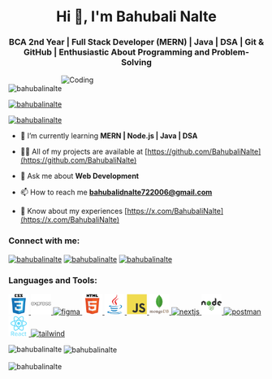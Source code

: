 <h1 align="center">Hi 👋, I'm Bahubali Nalte</h1>
<h3 align="center">BCA 2nd Year | Full Stack Developer (MERN) | Java | DSA | Git & GitHub | Enthusiastic About Programming and Problem-Solving</h3>
<img align="right" alt="Coding" width="400" src="https://media1.giphy.com/media/v1.Y2lkPTc5MGI3NjExdnh0anJrNjEwN25xb21wN2syc3NqeTA3emdhejgxNzJtMWlhc3NsYiZlcD12MV9pbnRlcm5hbF9naWZfYnlfaWQmY3Q9Zw/wLNuW1tCKRiPmDV5Y4/giphy.gif">

<p align="left"> <img src="https://komarev.com/ghpvc/?username=bahubalinalte&label=Profile%20views&color=0e75b6&style=flat" alt="bahubalinalte" /> </p>

<p align="left"> <a href="https://linkedin.com/in/bahubalinalte" target="blank"><img src="https://img.shields.io/twitter/follow/bahubalinalte?logo=twitter&style=for-the-badge" alt="bahubalinalte" /></a> </p>
<p align="left"> <a href="https://twitter.com/bahubalinalte" target="blank"><img src="https://img.shields.io/twitter/follow/bahubalinalte?logo=twitter&style=for-the-badge" alt="bahubalinalte" /></a> </p>

- 🌱 I’m currently learning **MERN | Node.js | Java | DSA**

- 👨‍💻 All of my projects are available at [https://github.com/BahubaliNalte](https://github.com/BahubaliNalte)

- 💬 Ask me about **Web Development**

- 📫 How to reach me **bahubalidnalte722006@gmail.com**

- 📄 Know about my experiences [https://x.com/BahubaliNalte](https://x.com/BahubaliNalte)

<h3 align="left">Connect with me:</h3>
<p align="left">
<a href="https://twitter.com/bahubalinalte" target="blank"><img align="center" src="https://raw.githubusercontent.com/rahuldkjain/github-profile-readme-generator/master/src/images/icons/Social/twitter.svg" alt="bahubalinalte" height="30" width="40" /></a>
<a href="https://linkedin.com/in/bahubalinalte" target="blank"><img align="center" src="https://raw.githubusercontent.com/rahuldkjain/github-profile-readme-generator/master/src/images/icons/Social/linked-in-alt.svg" alt="bahubalinalte" height="30" width="40" /></a>
<a href="https://www.leetcode.com/bahubalinalte" target="blank"><img align="center" src="https://raw.githubusercontent.com/rahuldkjain/github-profile-readme-generator/master/src/images/icons/Social/leet-code.svg" alt="bahubalinalte" height="30" width="40" /></a>
</p>

<h3 align="left">Languages and Tools:</h3>
<p align="left"> <a href="https://www.w3schools.com/css/" target="_blank" rel="noreferrer"> <img src="https://raw.githubusercontent.com/devicons/devicon/master/icons/css3/css3-original-wordmark.svg" alt="css3" width="40" height="40"/> </a> <a href="https://expressjs.com" target="_blank" rel="noreferrer"> <img src="https://raw.githubusercontent.com/devicons/devicon/master/icons/express/express-original-wordmark.svg" alt="express" width="40" height="40"/> </a> <a href="https://www.figma.com/" target="_blank" rel="noreferrer"> <img src="https://www.vectorlogo.zone/logos/figma/figma-icon.svg" alt="figma" width="40" height="40"/> </a> <a href="https://www.w3.org/html/" target="_blank" rel="noreferrer"> <img src="https://raw.githubusercontent.com/devicons/devicon/master/icons/html5/html5-original-wordmark.svg" alt="html5" width="40" height="40"/> </a> <a href="https://www.java.com" target="_blank" rel="noreferrer"> <img src="https://raw.githubusercontent.com/devicons/devicon/master/icons/java/java-original.svg" alt="java" width="40" height="40"/> </a> <a href="https://developer.mozilla.org/en-US/docs/Web/JavaScript" target="_blank" rel="noreferrer"> <img src="https://raw.githubusercontent.com/devicons/devicon/master/icons/javascript/javascript-original.svg" alt="javascript" width="40" height="40"/> </a> <a href="https://www.mongodb.com/" target="_blank" rel="noreferrer"> <img src="https://raw.githubusercontent.com/devicons/devicon/master/icons/mongodb/mongodb-original-wordmark.svg" alt="mongodb" width="40" height="40"/> </a> <a href="https://nextjs.org/" target="_blank" rel="noreferrer"> <img src="https://cdn.worldvectorlogo.com/logos/nextjs-2.svg" alt="nextjs" width="40" height="40"/> </a> <a href="https://nodejs.org" target="_blank" rel="noreferrer"> <img src="https://raw.githubusercontent.com/devicons/devicon/master/icons/nodejs/nodejs-original-wordmark.svg" alt="nodejs" width="40" height="40"/> </a> <a href="https://postman.com" target="_blank" rel="noreferrer"> <img src="https://www.vectorlogo.zone/logos/getpostman/getpostman-icon.svg" alt="postman" width="40" height="40"/> </a> <a href="https://reactjs.org/" target="_blank" rel="noreferrer"> <img src="https://raw.githubusercontent.com/devicons/devicon/master/icons/react/react-original-wordmark.svg" alt="react" width="40" height="40"/> </a> <a href="https://tailwindcss.com/" target="_blank" rel="noreferrer"> <img src="https://www.vectorlogo.zone/logos/tailwindcss/tailwindcss-icon.svg" alt="tailwind" width="40" height="40"/> </a> </p>

<p><img align="left" src="https://github-readme-stats.vercel.app/api/top-langs?username=bahubalinalte&show_icons=true&locale=en&layout=compact" alt="bahubalinalte" /></p>

<p>&nbsp;<img align="center" src="https://github-readme-stats.vercel.app/api?username=bahubalinalte&show_icons=true&locale=en" alt="bahubalinalte" /></p>

<p><img align="center" src="https://github-readme-streak-stats.herokuapp.com/?user=bahubalinalte&" alt="bahubalinalte" /></p>
